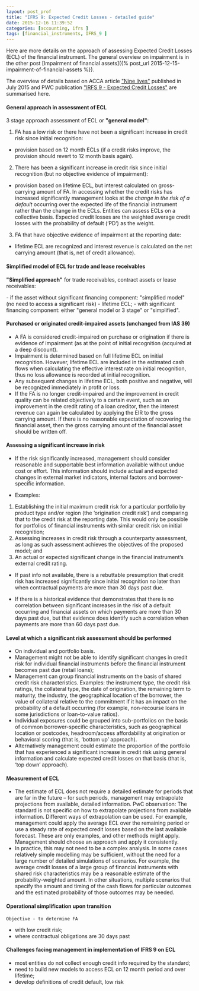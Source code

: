 ```yaml
---
layout: post_prof
title: "IFRS 9: Expected Credit Losses - detailed guide"
date: 2015-12-16 11:39:52
categories: [accounting, ifrs ] 
tags: [financial_instruments, IFRS_9 ]
---
```


Here are more details on the approach of assessing Expected Credit Losses (ECL) of the financial instrument. The general overview on impairment is in the other post [Impairment of financial assets]({% post_url 2015-12-15-impairment-of-financial-assets %}).

The overview of details based on ACCA article ["Nine lives"][acca_9lives] published in July 2015 and PWC publication ["IRFS 9 - Expected Credit Losses"][pwc_ECL] are summarised here.

#### General approach in assessment of ECL ####

3 stage approach assessment of ECL or <b>"general model"</b>:

1. FA has a low risk or there have not been a significant increase in credit risk since initial recognition:
- provision based on 12 month ECLs (if a credit risks improve, the provision should revert to 12 month basis again).

2. There has been a significant increase in credit risk since initial recognition (but no objective evidence of impairment):
- provision based on lifetime ECL, but interest calculated on gross-carrying amount of FA.
In accessing whether the credit risks has increased significantly management looks at the <em>change in the risk of a default</em> occurring over the expected life of the financial instrument rather than the change in the ECLs. Entities can assess ECLs on a collective basis. Expected credit losses are the weighted average credit losses with the probability of default (‘PD’) as the weight. 

3. FA that have objective evidence of impairment at the reporting date: 
- lifetime ECL are recognized and interest revenue is calculated on the net carrying amount (that is, net of credit allowance).

#### Simplified model of ECL for trade and lease receivables ####

<p><b>"Simplified approach"</b> for trade receivables, contract assets or lease receivables:</p>
- if the asset without significant financing component:
"simplified model" (no need to access a significant risk) - lifetime ECL;
- with significant financing component:
either "general model or 3 stage" or "simplified".

#### Purchased or originated credit-impaired assets (unchanged from IAS 39) ####

- A FA is considered credit-impaired on purchase or origination if there is evidence of impairment (as at the point of initial recognition (acquired at a deep discount).
- Impairment is determined based on full lifetime ECL on initial recognition. However, lifetime ECL are included in the estimated cash flows when calculating the effective interest rate on initial recognition, thus no loss allowance is recorded at initial recognition.
- Any subsequent changes in lifetime ECL, both positive and negative, will be recognized immediately in profit or loss. 
-  If the FA is no longer credit-impaired and the improvement in credit quality can be related objectively to a certain event, such as an improvement in the credit rating of a loan creditor, then the interest revenue can again be calculated by applying the EIR to the gross carrying amount. If there is no reasonable expectation of recovering the financial asset, then the gross carrying amount of the financial asset should be written off.

#### Assessing a significant increase in risk ####

- If the risk significantly increased, management should consider reasonable and supportable best information available without undue cost or effort. This information should include actual and
expected changes in external market indicators, internal factors and borrower-specific
information.

- Examples:
1. Establishing the initial maximum credit risk for a particular portfolio by product type and/or region (the ‘origination credit risk’) and comparing that to the credit risk at the reporting date. This would only be possible for portfolios of financial instruments with similar credit risk on initial recognition;
2. Assessing increases in credit risk through a counterparty assessment, as long as such
assessment achieves the objectives of the proposed model; and 
3. An actual or expected significant change in the financial instrument’s external credit rating.

- If past info not available, there is a rebuttable presumption that credit risk has increased significantly since initial recognition no later than when contractual payments are more than 30 days past due.

- If there is a historical evidence that demonstrates that there is no correlation between significant increases in the risk of a default occurring and financial assets on which payments are more than 30 days past due, but that evidence does identify such a correlation when payments are more than 60 days past due.

#### Level at which a significant risk assessment should be performed ####

- On individual and portfolio basis. 
- Management might not be able to identify significant changes in credit risk for individual financial instruments before the financial instrument becomes past due (retail loans);
- Management can group financial instruments on the basis of shared credit risk characteristics. Examples:
the instrument type, the credit risk ratings, the collateral type, the date of origination, the remaining term to maturity, the industry, the geographical location of the borrower, the value of collateral relative to the commitment if it has an impact on the probability of a default occurring (for example, non-recourse loans in some jurisdictions or loan-to-value ratios).
- Individual exposures could be grouped into sub-portfolios on the basis of common borrower-specific characteristics, such as geographical location or postcodes, headroom/access affordability at origination or behavioral scoring (that is, ‘bottom up’ approach). 
- Alternatively management could estimate the proportion of the portfolio that has experienced a significant increase in credit risk using general information and calculate expected credit losses on that basis (that is, ‘top down’ approach). 

#### Measurement of ECL ####

-  The estimate of ECL does not require a detailed estimate for periods that are far in the future – for such periods, management may extrapolate projections from available, detailed information. PwC observation:
The standard is not specific on how to extrapolate projections from available information. Different ways of extrapolation can be used. For example, management could apply the average ECL over the remaining period or use a steady rate of expected credit losses based on the last available forecast. These are only examples, and other methods might apply. Management should choose an approach and apply it
consistently.
- In practice, this may not need to be a complex analysis. In some cases relatively simple modelling may be sufficient, without the need for a large number of detailed simulations of scenarios. For example, the average credit losses of a large group of financial instruments with shared risk characteristics may be a reasonable estimate of the probability-weighted amount. In other situations, multiple scenarios that specify the amount and timing of the cash flows for particular outcomes and the estimated
probability of those outcomes may be needed.

#### Operational simplification upon transition ####

	Objective - to determine FA 
- with low credit risk;
- where contractual obligations are 30 days past

#### Challenges facing management in implementation of IFRS 9 on ECL ####

- most entities do not collect enough credit info required by the standard;
- need to build new models to access ECL on 12 month period and over lifetime;
- develop definitions of credit default, low risk  


[acca_9lives]:  http://www.accaglobal.com/gb/en/discover/cpd-articles/corporate-reporting/nine-lives.html  
[pwc_ECL]:   	https://www.pwc.com/us/en/cfodirect/assets/pdf/in-depth/us2014-06-ifrs-9-expected-credit-losses.pdf	   
